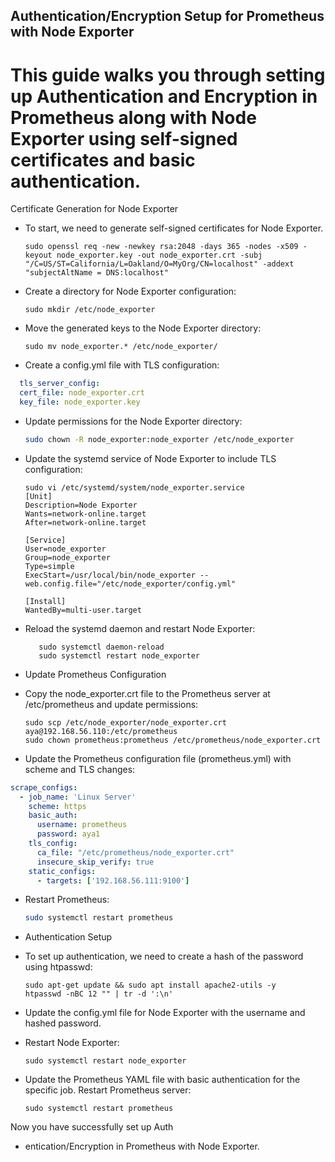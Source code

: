 ## Authentication/Encryption Setup for Prometheus with Node Exporter

# This guide walks you through setting up Authentication and Encryption in Prometheus along with Node Exporter using self-signed certificates and basic authentication.
Certificate Generation for Node Exporter
       
* To start, we need to generate self-signed certificates for Node Exporter.

    ```
    sudo openssl req -new -newkey rsa:2048 -days 365 -nodes -x509 -keyout node_exporter.key -out node_exporter.crt -subj 
    "/C=US/ST=California/L=Oakland/O=MyOrg/CN=localhost" -addext "subjectAltName = DNS:localhost"
    ```

* Create a directory for Node Exporter configuration:

    ```
    sudo mkdir /etc/node_exporter
     ```
* Move the generated keys to the Node Exporter directory:

    ```
    sudo mv node_exporter.* /etc/node_exporter/
    ```
    
* Create a config.yml file with TLS configuration:

```yml
  tls_server_config:
  cert_file: node_exporter.crt
  key_file: node_exporter.key
``` 
* Update permissions for the Node Exporter directory:
  ```bash 
  sudo chown -R node_exporter:node_exporter /etc/node_exporter
  ```
* Update the systemd service of Node Exporter to include TLS configuration:

    ```
    sudo vi /etc/systemd/system/node_exporter.service
    [Unit]
    Description=Node Exporter
    Wants=network-online.target
    After=network-online.target
    
    [Service]
    User=node_exporter
    Group=node_exporter
    Type=simple
    ExecStart=/usr/local/bin/node_exporter --web.config.file="/etc/node_exporter/config.yml"
    
    [Install]
    WantedBy=multi-user.target
    ```
* Reload the systemd daemon and restart Node Exporter:
  ```
     sudo systemctl daemon-reload
     sudo systemctl restart node_exporter
  ```
* Update Prometheus Configuration

* Copy the node_exporter.crt file to the Prometheus server at /etc/prometheus and update permissions:

    ```
    sudo scp /etc/node_exporter/node_exporter.crt aya@192.168.56.110:/etc/prometheus
    sudo chown prometheus:prometheus /etc/prometheus/node_exporter.crt
    ```
    
* Update the Prometheus configuration file (prometheus.yml) with scheme and TLS changes:
```yml
scrape_configs:
  - job_name: 'Linux Server'
    scheme: https
    basic_auth:
      username: prometheus
      password: aya1
    tls_config:
      ca_file: "/etc/prometheus/node_exporter.crt"
      insecure_skip_verify: true
    static_configs:
      - targets: ['192.168.56.111:9100']
 ```

* Restart Prometheus:

     ```bash
     sudo systemctl restart prometheus
     ```
     
* Authentication Setup
* To set up authentication, we need to create a hash of the password using htpasswd:

    ```
    sudo apt-get update && sudo apt install apache2-utils -y
    htpasswd -nBC 12 "" | tr -d ':\n'
    ```
    
* Update the config.yml file for Node Exporter with the username and hashed password.
* Restart Node Exporter:

    ```
    sudo systemctl restart node_exporter
    ```
    
* Update the Prometheus YAML file with basic authentication for the specific job.
Restart Prometheus server:

    ```
    sudo systemctl restart prometheus
    ```
    
Now you have successfully set up Auth
* entication/Encryption in Prometheus with Node Exporter.
